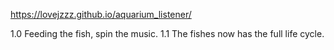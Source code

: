 https://lovejzzz.github.io/aquarium_listener/

1.0 Feeding the fish, spin the music.
1.1 The fishes now has the full life cycle.